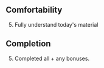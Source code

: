 ## Comfortability

5. Fully understand today's material

## Completion

5. Completed all + any bonuses.
